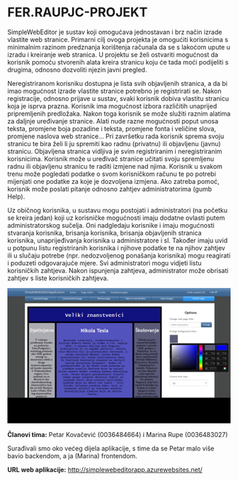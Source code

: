 # FER.RAUPJC-PROJEKT

SimpleWebEditor je sustav koji omogućava jednostavan i brz način izrade vlastite web stranice. Primarni cilj ovoga projekta je omogućiti korisnicima s minimalnim razinom predznanja korištenja računala da se s lakoćom upute u izradu i kreiranje web stranica. U projektu se želi ostvariti mogućnost da korisnik pomoću stvorenih alata kreira stranicu koju će tada moći podijeliti s drugima, odnosno dozvoliti njezin javni pregled.

Neregistriranom korisniku dostupna je lista svih objavljenih stranica, a da bi imao mogućnost izrade vlastite stranice potrebno je registrirati se.
Nakon registracije, odnosno prijave u sustav, svaki korisnik dobiva vlastitu stranicu koja je isprva prazna. Korisnik ima mogućnost izbora različitih unaprijed pripremljenih predložaka. Nakon toga korisnik se može služiti raznim alatima za daljnje uređivanje stranice. Alati nude razne mogućnosti poput unosa teksta, promjene boja pozadine i teksta, promjene fonta i veličine slova, promjene naslova web stranice... Pri završetku rada korisnik sprema svoju stranicu te bira želi li ju spremiti kao radnu (privatnu) ili objavljenu (javnu) stranicu. Objavljena stranica vidljiva je svim registriranim i neregistriranim korisnicima. Korisnik može u uređivač stranice učitati svoju spremljenu radnu ili objavljenu stranicu te raditi izmjene nad njima.
Korisnik u svakom trenu može pogledati podatke o svom korisničkom računu te po potrebi mijenjati one podatke za koje je dozvoljena izmjena. Ako zatreba pomoć, korisnik može poslati pitanje odnosno zahtjev administratorima (gumb Help).

Uz običnog korisnika, u sustavu mogu postojati i administratori (na početku se kreira jedan) koji uz korisničke mogućnosti imaju dodatne ovlasti putem administratorskog sučelja. Oni nadgledaju korisnike i imaju mogućnosti stvaranja korisnika, brisanja korisnika, brisanja objavljenih stranica korisnika, unaprijeđivanja korisnika u administratore i sl. Također imaju uvid u potpunu listu registriranih korisnika i njihove podatke te na njihov zahtjev ili u slučaju potrebe (npr. nedozvoljenog ponašanja korisnika) mogu reagirati i poduzeti odgovarajuće mjere.
Svi administratori mogu vidjeti listu korisničkih zahtjeva. Nakon ispunjenja zahtjeva, administrator može obrisati zahtjev s liste korisničkih zahtjeva.


![alt text](https://github.com/marinaRupe/FER.RAUPJC-PROJEKT/blob/master/SimpleWebEditor/src/SimpleWebEditorApplication/wwwroot/images/edit_page.png "PageEditor")


 __Članovi tima:__ Petar Kovačević (0036484664) i Marina Rupe (0036483027) 

Surađivali smo oko većeg dijela aplikacije, s time da se Petar malo više bavio backendom, a ja (Marina) frontendom.


 __URL web aplikacije:__ http://simplewebeditorapp.azurewebsites.net/

